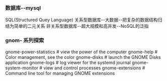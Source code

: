 

### 数据库--mysql
SQL(Structured Quey Language)
关系型数据库--大数据--把复杂的数据结构归结为简单的二元关系
非关系型数据库--超大规模和高并发--NoSQL的泛指

### gnom- 系列探索
gnome-power-statistics    # view the power of the computer
gnome-help                # Color management, see the color 
gnome-disks               # launch the GNOME Disks application
gnome-logs                # log viewer for the systemd journal
gnome-system-monitor      # view and control processes
gnome-extensions          # Command line tool for managing GNOME extensions








